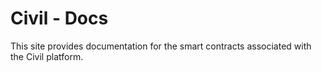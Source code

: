 # Civil - Docs

This site provides documentation for the smart contracts associated with the Civil platform.
